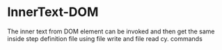 # InnerText-DOM
The inner text from DOM element can be invoked and then get the same inside step definition file using file write and file read cy. commands
